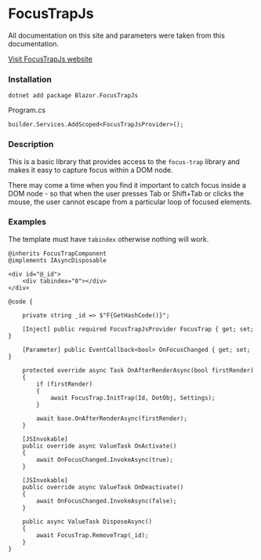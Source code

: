 # FocusTrapJs

All documentation on this site and parameters were taken from this documentation.

[Visit FocusTrapJs website](https://github.com/focus-trap/focus-trap)

### Installation

`dotnet add package Blazor.FocusTrapJs`

Program.cs

`builder.Services.AddScoped<FocusTrapJsProvider>();`

### Description

This is a basic library that provides access to the `focus-trap` library and makes it easy to capture focus within a DOM node.

There may come a time when you find it important to catch focus inside a DOM node - so that when the user presses Tab or Shift+Tab or clicks the mouse, the user cannot escape from a particular loop of focused elements.

### Examples

The template must have `tabindex` otherwise nothing will work.

```razor
@inherits FocusTrapComponent
@implements IAsyncDisposable

<div id="@_id">
    <div tabindex="0"></div>
</div>

@code {
    
    private string _id => $"F{GetHashCode()}";
    
    [Inject] public required FocusTrapJsProvider FocusTrap { get; set; }
    
    [Parameter] public EventCallback<bool> OnFocusChanged { get; set; }
    
    protected override async Task OnAfterRenderAsync(bool firstRender)
    {
        if (firstRender)
        {
            await FocusTrap.InitTrap(Id, DotObj, Settings);
        }

        await base.OnAfterRenderAsync(firstRender);
    }
    
    [JSInvokable]
    public override async ValueTask OnActivate()
    {
        await OnFocusChanged.InvokeAsync(true);
    }

    [JSInvokable]
    public override async ValueTask OnDeactivate()
    {
        await OnFocusChanged.InvokeAsync(false);
    }
 
    public async ValueTask DisposeAsync()
    {
        await FocusTrap.RemoveTrap(_id);
    }
}

```
